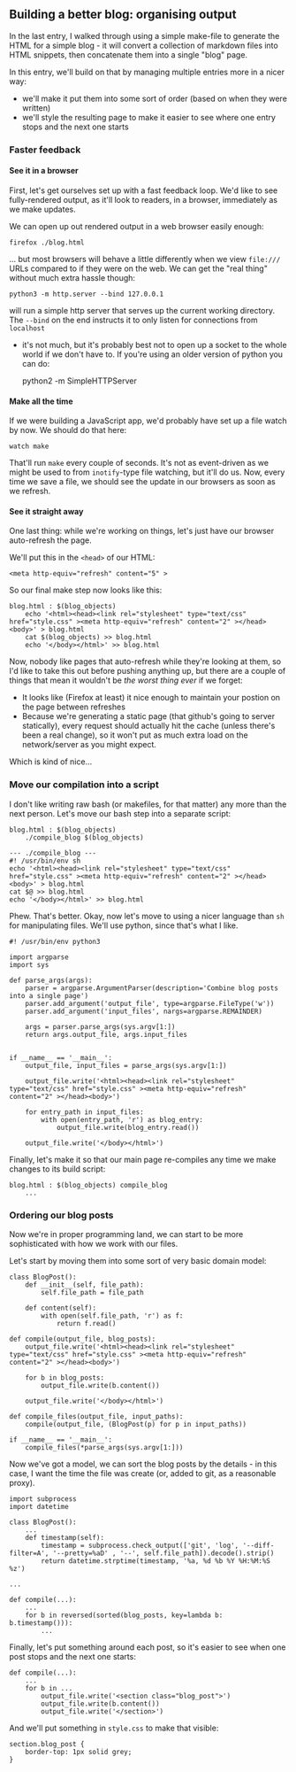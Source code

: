 
## Building a better blog: organising output

In the last entry, I walked through using a simple make-file to generate the
HTML for a simple blog - it will convert a collection of markdown files into
HTML snippets, then concatenate them into a single "blog" page.

In this entry, we'll build on that by managing multiple entries more in a nicer
way:

- we'll make it put them into some sort of order (based on when they were written)
- we'll style the resulting page to make it easier to see where one entry stops
and the next one starts

### Faster feedback

#### See it in a browser

First, let's get ourselves set up with a fast feedback loop. We'd like to see
fully-rendered output, as it'll look to readers, in a browser, immediately as
we make updates.

We can open up out rendered output in a web browser easily enough:

    firefox ./blog.html

... but most browsers will behave a little differently when we view `file:///`
URLs compared to if they were on the web. We can get the "real thing" without
much extra hassle though:

    python3 -m http.server --bind 127.0.0.1

will run a simple http server that serves up the current working directory. The
`--bind` on the end instructs it to only listen for connections from `localhost`
- it's not much, but it's probably best not to open up a socket to the whole
world if we don't have to. If you're using an older version of python you can do:

    python2 -m SimpleHTTPServer

#### Make all the time

If we were building a JavaScript app, we'd probably have set up a file watch
by now. We should do that here:

    watch make

That'll run `make` every couple of seconds. It's not as event-driven as we might
be used to from `inotify`-type file watching, but it'll do us. Now, every time
we save a file, we should see the update in our browsers as soon as we refresh.

#### See it straight away

One last thing: while we're working on things, let's just have our browser
auto-refresh the page.

We'll put this in the `<head>` of our HTML:

    <meta http-equiv="refresh" content="5" >

So our final make step now looks like this:

    blog.html : $(blog_objects) 
    	echo '<html><head><link rel="stylesheet" type="text/css" href="style.css" ><meta http-equiv="refresh" content="2" ></head><body>' > blog.html 
    	cat $(blog_objects) >> blog.html 
    	echo '</body></html>' >> blog.html

Now, nobody like pages that auto-refresh while they're looking at them, so I'd
like to take this out before pushing anything up, but there are a couple of things
that mean it wouldn't be _the worst thing ever_ if we forget:

- It looks like (Firefox at least) it nice enough to maintain your postion on
the page between refreshes
- Because we're generating a static page (that github's going to server statically),
every request should actually hit the cache (unless there's been a real change),
so it won't put as much extra load on the network/server as you might expect.

Which is kind of nice...

### Move our compilation into a script

I don't like writing raw bash (or makefiles, for that matter) any more than the
next person. Let's move our bash step into a separate script:

    blog.html : $(blog_objects)
    	./compile_blog $(blog_objects)

    --- ./compile_blog ---
    #! /usr/bin/env sh
    echo '<html><head><link rel="stylesheet" type="text/css" href="style.css" ><meta http-equiv="refresh" content="2" ></head><body>' > blog.html 
    cat $@ >> blog.html 
    echo '</body></html>' >> blog.html

Phew. That's better. Okay, now let's move to using a nicer language than `sh`
for manipulating files. We'll use python, since that's what I like.

~~~
#! /usr/bin/env python3

import argparse
import sys

def parse_args(args):
	parser = argparse.ArgumentParser(description='Combine blog posts into a single page')
	parser.add_argument('output_file', type=argparse.FileType('w'))
	parser.add_argument('input_files', nargs=argparse.REMAINDER)

	args = parser.parse_args(sys.argv[1:])
	return args.output_file, args.input_files


if __name__ == '__main__':
	output_file, input_files = parse_args(sys.argv[1:])
		
	output_file.write('<html><head><link rel="stylesheet" type="text/css" href="style.css" ><meta http-equiv="refresh" content="2" ></head><body>')

	for entry_path in input_files:
		with open(entry_path, 'r') as blog_entry:
			output_file.write(blog_entry.read())

	output_file.write('</body></html>')
~~~

Finally, let's make it so that our main page re-compiles any time we make
changes to its build script:

    blog.html : $(blog_objects) compile_blog
    	...

### Ordering our blog posts

Now we're in proper programming land, we can start to be more sophisticated
with how we work with our files.

Let's start by moving them into some sort of very basic domain model:

~~~
class BlogPost():
	def __init__(self, file_path):
		self.file_path = file_path

	def content(self):
		with open(self.file_path, 'r') as f:
			return f.read()

def compile(output_file, blog_posts):
	output_file.write('<html><head><link rel="stylesheet" type="text/css" href="style.css" ><meta http-equiv="refresh" content="2" ></head><body>')

	for b in blog_posts:
		output_file.write(b.content())

	output_file.write('</body></html>')

def compile_files(output_file, input_paths):
	compile(output_file, (BlogPost(p) for p in input_paths))

if __name__ == '__main__':
	compile_files(*parse_args(sys.argv[1:]))
~~~

Now we've got a model, we can sort the blog posts by the details - in this
case, I want the time the file was create (or, added to git, as a reasonable
proxy).

~~~
import subprocess
import datetime

class BlogPost():
	...
	def timestamp(self):
		timestamp = subprocess.check_output(['git', 'log', '--diff-filter=A', '--pretty=%aD' , '--', self.file_path]).decode().strip()
		return datetime.strptime(timestamp, '%a, %d %b %Y %H:%M:%S %z')

...

def compile(...):
	...
	for b in reversed(sorted(blog_posts, key=lambda b: b.timestamp())):
		...
~~~

Finally, let's put something around each post, so it's easier to see when one
post stops and the next one starts:

~~~
def compile(...):
	...
	for b in ...
		output_file.write('<section class="blog_post">')
		output_file.write(b.content())
		output_file.write('</section>')
~~~

And we'll put something in `style.css` to make that visible:

~~~
section.blog_post {
	border-top: 1px solid grey;
}
~~~
